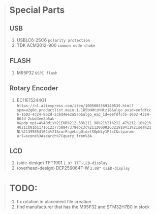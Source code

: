 > # Special Parts
> ## USB
> 1. USBLC6-2SC6        `polarity protection`
> 2. TDK ACM2012-900    `common mode choke`
> ## FLASH
> 1. M95P32             `QSPI flash`
> ## Rotary Encoder
> 1. EC11E15244G1       `https://nl.aliexpress.com/item/1005003569140539.html?spm=a2g0o.productlist.main.1.185bHHtzHHtz18&algo_pvid=eefdfcc6-1602-4324-862d-2cbd4ee2a5ab&algo_exp_id=eefdfcc6-1602-4324-862d-2cbd4ee2a5ab-0&pdp_npi=4%40dis%21EUR%212.33%211.98%21%21%212.47%212.10%21%40211b81b117161237758847379ebc3c%2112000026321910411%21sea%21NL%213958841624%21&curPageLogUid=lSOpNiy1FtsC&utparam-url=scene%3Asearch%7Cquery_from%3A`
> ## LCD
> 1. (side-design)      TFT1901         `1.9" TFT-LCD-display`
> 2. (overhead-design)  DEP256064F-W    `2.08" OLED-display`

> # TODO:
> 1. fix rotation in placement file creation
> 2. find manufacturer that has the M95P32 and STM32H7B0 in stock
